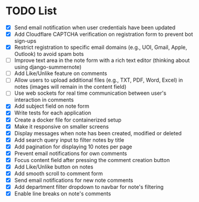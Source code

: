 # TODO List

- [X] Send email notification when user credentials have been updated
- [X] Add Cloudflare CAPTCHA verification on registration form to prevent bot sign-ups
- [X] Restrict registration to specific email domains (e.g., UOI, Gmail, Apple, Outlook) to avoid spam bots
- [ ] Improve text area in the note form with a rich text editor (thinking about using django-summernote)
- [ ] Add Like/Unlike feature on comments
- [ ] Allow users to upload additional files (e.g., TXT, PDF, Word, Excel) in notes (images will remain in the content field)
- [ ] Use web sockets for real time communication between user's interaction in comments
- [X] Add subject field on note form
- [X] Write tests for each application
- [X] Create a docker file for containerized setup
- [X] Make it responsive on smaller screens
- [X] Display messages when note has been created, modified or deleted
- [X] Add search query input to filter notes by title
- [X] Add pagination for displaying 10 notes per page
- [X] Prevent email notifications for own comments
- [X] Focus content field after pressing the comment creation button
- [X] Add Like/Unlike button on notes
- [X] Add smooth scroll to comment form
- [X] Send email notifications for new note comments
- [X] Add department filter dropdown to navbar for note's filtering
- [X] Enable line breaks on note's comments
